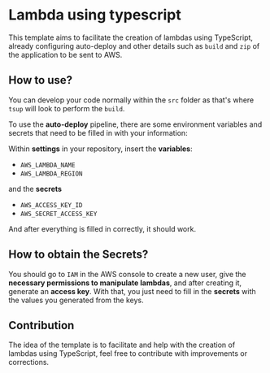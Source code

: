 # Lambda using typescript
This template aims to facilitate the creation of lambdas using TypeScript, already configuring auto-deploy and other details such as `build` and `zip` of the application to be sent to AWS.

## How to use?
You can develop your code normally within the `src` folder as that's where `tsup` will look to perform the `build`.

To use the **auto-deploy** pipeline, there are some environment variables and secrets that need to be filled in with your information:

Within **settings** in your repository, insert the **variables**:
- `AWS_LAMBDA_NAME`
- `AWS_LAMBDA_REGION`

and the **secrets**
- `AWS_ACCESS_KEY_ID`
- `AWS_SECRET_ACCESS_KEY`

And after everything is filled in correctly, it should work.

## How to obtain the Secrets?
You should go to `IAM` in the AWS console to create a new user, give the **necessary permissions to manipulate lambdas**, and after creating it, generate an **access key**. With that, you just need to fill in the **secrets** with the values you generated from the keys.

## Contribution
The idea of the template is to facilitate and help with the creation of lambdas using TypeScript, feel free to contribute with improvements or corrections.